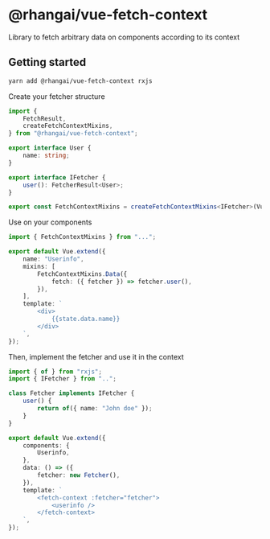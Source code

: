 # @rhangai/vue-fetch-context

Library to fetch arbitrary data on components according to its context

## Getting started

```sh
yarn add @rhangai/vue-fetch-context rxjs
```

Create your fetcher structure

```ts
import {
	FetchResult,
	createFetchContextMixins,
} from "@rhangai/vue-fetch-context";

export interface User {
	name: string;
}

export interface IFetcher {
	user(): FetcherResult<User>;
}

export const FetchContextMixins = createFetchContextMixins<IFetcher>(Vue);
```

Use on your components

```ts
import { FetchContextMixins } from "...";

export default Vue.extend({
	name: "Userinfo",
	mixins: [
		FetchContextMixins.Data({
			fetch: ({ fetcher }) => fetcher.user(),
		}),
	],
	template: `
		<div>
			{{state.data.name}}
		</div>
	`,
});
```

Then, implement the fetcher and use it in the context

```ts
import { of } from "rxjs";
import { IFetcher } from "..";

class Fetcher implements IFetcher {
	user() {
		return of({ name: "John doe" });
	}
}

export default Vue.extend({
	components: {
		Userinfo,
	},
	data: () => ({
		fetcher: new Fetcher(),
	}),
	template: `
		<fetch-context :fetcher="fetcher">
			<userinfo />
		</fetch-context>
	`,
});
```
